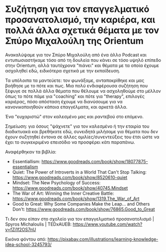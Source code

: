 # Συζήτηση για τον επαγγελματικό προσανατολισμό, την καριέρα, και πολλά άλλα σχετικά θέματα με τον Σπύρο Μιχαλούλη της Orientum

Ανακαλύψαμε για τον Σπύρο Μιχαλούλη από ένα άλλο Podcast και εντυπωσιαστήκαμε τόσο από τη δουλεία που κάνει σε τόσο υψηλό επίπεδο στην Orientum, αλλά ταυτόχρονα "πιάνει" και θέματα με τα οποία έχουμε ασχοληθεί εδώ, ειδικότερα σχετικά με την εκπαίδευση.

Τα υπόλοιπα τα μαντεύετε: τον φωνάξαμε, ανταποκρίθηκε και μας βοήθησε με το πότε και πως. Μια πολύ ενδιαφέρουσα συζήτηση που ξέφυγε σε πολλά άλλα θέματα που θέλουμε να ασχοληθούμε στο μέλλον όπως το πότε πάμε για "coaching" και πότε για "therapy", επιλογές καριέρας, πόσο απόσταση έχουμε να διανύσουμε για να κανονικοποιηθούν κάποια επαγγέλματα, και αρκετά άλλα.

Ένα "ευχαριστώ" στον καλεσμένο μας και ραντεβού στο επόμενο.

Σημείωση: για όσους  "ψάχνετε" για τον καλεσμένο ή την εταιρία του διαδικτυακά και βρεθήκατε εδώ, συνειδητά μιλήσαμε για θέματα που δεν έχουν συζητηθεί έντονα σε άλλες ομιλίες/συνεντεύξεις του έτσι ώστε να έχει το συγκεκριμένο επεισόδιο να προσφέρει κάτι παραπάνω.

Αναφέρθηκαν τα βιβλία:

* Essentiallism: <https://www.goodreads.com/book/show/18077875-essentialism>
* Quiet: The Power of Introverts in a World That Can't Stop Talking: <https://www.goodreads.com/book/show/8520610-quiet>
* Mindset: The New Psychology of Success: <https://www.goodreads.com/book/show/40745.Mindset>
* The War of Art: Winning the Inner Creative Battle: <https://www.goodreads.com/book/show/1319.The_War_of_Art>
* Good to Great: Why Some Companies Make the Leap... and Others Don't: <https://www.goodreads.com/book/show/76865.Good_to_Great>


Τι δεν σου είπαν στο σχολείο για τον επαγγελματικό προσανατολισμό | Spyros Michaloulis | TEDxAUEB: <https://www.youtube.com/watch?v=fZi1f2OS7nU>

Εικόνα φόντου από: <https://pixabay.com/illustrations/learning-knowledge-idea-school-3245793/>

